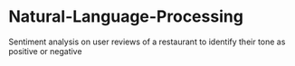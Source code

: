 # Natural-Language-Processing
Sentiment analysis on user reviews of a restaurant  to identify their tone as positive or negative

